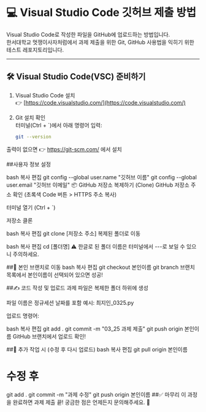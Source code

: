 # 💻 Visual Studio Code 깃허브 제출 방법

Visual Studio Code로 작성한 파일을 GitHub에 업로드하는 방법입니다.  
한서대학교 멋쟁이사자처럼에서 과제 제출을 위한 Git, GitHub 사용법을 익히기 위한 테스트 레포지토리입니다.

---

## 🛠️ Visual Studio Code(VSC) 준비하기

1. Visual Studio Code 설치  
   👉 [https://code.visualstudio.com/](https://code.visualstudio.com/)

2. Git 설치 확인  
   터미널(Ctrl + `)에서 아래 명령어 입력:
   ```bash
   git --version
출력이 없으면 👉 https://git-scm.com/ 에서 설치

##사용자 정보 설정

bash
복사
편집
git config --global user.name "깃허브 이름"
git config --global user.email "깃허브 이메일"
📦 GitHub 저장소 복제하기 (Clone)
GitHub 저장소 주소 확인 (초록색 Code 버튼 > HTTPS 주소 복사)

터미널 열기 (Ctrl + `)

저장소 클론

bash
복사
편집
git clone [저장소 주소]
복제된 폴더로 이동

bash
복사
편집
cd [폴더명]
⚠️ 한글로 된 폴더 이름은 터미널에서 ---로 보일 수 있으니 주의하세요.

##🌿 본인 브랜치로 이동
bash
복사
편집
git checkout 본인이름
git branch
브랜치 목록에서 본인이름이 선택되어 있으면 성공!

##✍️ 코드 작성 및 업로드
과제 파일은 복제한 폴더 하위에 생성

파일 이름은 정규세션 날짜를 포함
예시: 최지인_0325.py

업로드 명령어:

bash
복사
편집
git add .
git commit -m "03_25 과제 제출"
git push origin 본인이름
GitHub 브랜치에서 업로드 확인!

##🔁 추가 작업 시 (수정 후 다시 업로드)
bash
복사
편집
git pull origin 본인이름
# 수정 후
git add .
git commit -m "과제 수정"
git push origin 본인이름
##✅ 마무리
이 과정을 완료하면 과제 제출 끝!
궁금한 점은 언제든지 문의해주세요. 🙌
